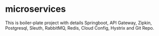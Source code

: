 # microservices

This is boiler-plate project with details Springboot, API Gateway,  Zipkin, Postgresql, Sleuth, RabbitMQ, Redis, Cloud Config, Hystrix and Git Repo.

